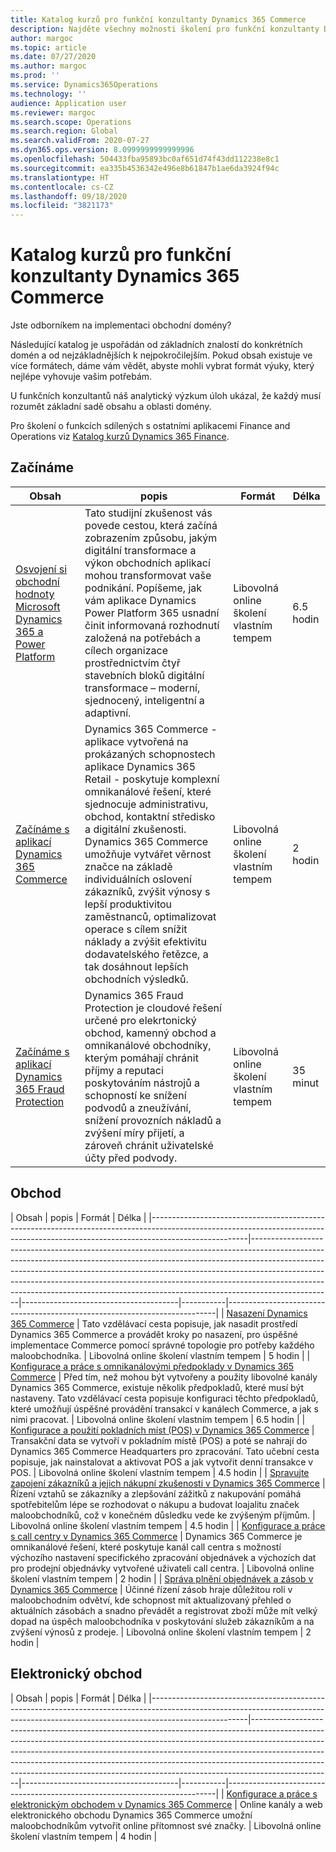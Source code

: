 ```yaml
---
title: Katalog kurzů pro funkční konzultanty Dynamics 365 Commerce
description: Najděte všechny možnosti školení pro funkční konzultanty Dynamics 365 Commerce.
author: margoc
ms.topic: article
ms.date: 07/27/2020
ms.author: margoc
ms.prod: ''
ms.service: Dynamics365Operations
ms.technology: ''
audience: Application user
ms.reviewer: margoc
ms.search.scope: Operations
ms.search.region: Global
ms.search.validFrom: 2020-07-27
ms.dyn365.ops.version: 8.0999999999999996
ms.openlocfilehash: 504433fba95893bc0af651d74f43dd112238e8c1
ms.sourcegitcommit: ea335b4536342e496e8b61847b1ae6da3924f94c
ms.translationtype: HT
ms.contentlocale: cs-CZ
ms.lasthandoff: 09/18/2020
ms.locfileid: "3821173"
---
```

# <a name="learning-catalog-for-dynamics-365-commerce-functional-consultants"></a>Katalog kurzů pro funkční konzultanty Dynamics 365 Commerce

Jste odborníkem na implementaci obchodní domény?

Následující katalog je uspořádán od základních znalostí do konkrétních domén a od nejzákladnějších k nejpokročilejším. Pokud obsah existuje ve více formátech, dáme vám vědět, abyste mohli vybrat formát výuky, který nejlépe vyhovuje vašim potřebám.

U funkčních konzultantů náš analytický výzkum úloh ukázal, že každý musí rozumět základní sadě obsahu a oblasti domény.

Pro školení o funkcích sdílených s ostatními aplikacemi Finance and Operations viz [Katalog kurzů Dynamics 365 Finance](../../finance/get-started/learning-catalog-functional-consultant.md).

## <a name="get-started"></a>Začínáme<a name="get-started"></a>

| Obsah| popis  | Formát  | Délka  |
|------------------------------------------------------------------------------------------------------------------------------------------------------------------------------------|--------------------------------------------------------------------------------------------------------------------------------------------------------------------------------------------------------------------------------------------------------------------------------------------------------------------------------------------------------------------------------------------------------------------------|---------------------------------------|-----------|
| [Osvojení si obchodní hodnoty Microsoft Dynamics 365 a Power Platform](https://docs.microsoft.com/learn/paths/learn-business-value-of-dynamics-365-and-power-platform/) | Tato studijní zkušenost vás povede cestou, která začíná zobrazením způsobu, jakým digitální transformace a výkon obchodních aplikací mohou transformovat vaše podnikání. Popíšeme, jak vám aplikace Dynamics Power Platform 365 usnadní činit informovaná rozhodnutí založená na potřebách a cílech organizace prostřednictvím čtyř stavebních bloků digitální transformace – moderní, sjednocený, inteligentní a adaptivní. | Libovolná online školení vlastním tempem | 6.5 hodin |
| [Začínáme s aplikací Dynamics 365 Commerce](https://docs.microsoft.com/learn/paths/get-started-dynamics-365-commerce/) | Dynamics 365 Commerce - aplikace vytvořená na prokázaných schopnostech aplikace Dynamics 365 Retail - poskytuje komplexní omnikanálové řešení, které sjednocuje administrativu, obchod, kontaktní středisko a digitální zkušenosti. Dynamics 365 Commerce umožňuje vytvářet věrnost značce na základě individuálních oslovení zákazníků, zvýšit výnosy s lepší produktivitou zaměstnanců, optimalizovat operace s cílem snížit náklady a zvýšit efektivitu dodavatelského řetězce, a tak dosáhnout lepších obchodních výsledků. | Libovolná online školení vlastním tempem | 2 hodin |
| [Začínáme s aplikací Dynamics 365 Fraud Protection](https://docs.microsoft.com/learn/modules/get-started-fraud-protection/)| Dynamics 365 Fraud Protection je cloudové řešení určené pro elekrtonický obchod, kamenný obchod a omnikanálové obchodníky, kterým pomáhají chránit příjmy a reputaci poskytováním nástrojů a schopností ke snížení podvodů a zneužívání, snížení provozních nákladů a zvýšení míry přijetí, a zároveň chránit uživatelské účty před podvody. | Libovolná online školení vlastním tempem | 35 minut |

## <a name="commerce"></a>Obchod<a name="commerce"></a>

| Obsah  | popis | Formát  | Délka    |
|------------------------------------------------------------------------------------------------------------------------------------------------------------------------------------|--------------------------------------------------------------------------------------------------------------------------------------------------------------------------------------------------------------------------------------------------------------------------------------------------------------------------------------------------------------------------------------------------------------------------|---------------------------------------|-----------|---------------------------------------------------------------------------|
| [Nasazení Dynamics 365 Commerce](https://docs.microsoft.com/learn/paths/deploy-dynamics-365-commerce/) | Tato vzdělávací cesta popisuje, jak nasadit prostředí Dynamics 365 Commerce a provádět kroky po nasazení, pro úspěšné implementace Commerce pomocí správné topologie pro potřeby každého maloobchodníka. | Libovolná online školení vlastním tempem | 5 hodin   |
| [Konfigurace a práce s omnikanálovými předpoklady v Dynamics 365 Commerce](https://docs.microsoft.com/learn/paths/configure-work-omnichannel-prequisites-commerce/)          | Před tím, než mohou být vytvořeny a použity libovolné kanály Dynamics 365 Commerce, existuje několik předpokladů, které musí být nastaveny. Tato vzdělávací cesta popisuje konfiguraci těchto předpokladů, které umožňují úspěšné provádění transakcí v kanálech Commerce, a jak s nimi pracovat. | Libovolná online školení vlastním tempem | 6.5 hodin |
| [Konfigurace a použití pokladních míst (POS) v Dynamics 365 Commerce](https://docs.microsoft.com/learn/paths/configure-use-pos-commerce/) | Transakční data se vytvoří v pokladním místě (POS) a poté se nahrají do Dynamics 365 Commerce Headquarters pro zpracování. Tato učební cesta popisuje, jak nainstalovat a aktivovat POS a jak vytvořit denní transakce v POS. | Libovolná online školení vlastním tempem | 4.5 hodin |
| [Spravujte zapojení zákazníků a jejich nákupní zkušenosti v Dynamics 365 Commerce](https://docs.microsoft.com/learn/paths/manage-customer-engagement-shopping-experience-commerce/) | Řízení vztahů se zákazníky a zlepšování zážitků z nakupování pomáhá spotřebitelům lépe se rozhodovat o nákupu a budovat loajalitu značek maloobchodníků, což v konečném důsledku vede ke zvýšeným příjmům. | Libovolná online školení vlastním tempem | 4.5 hodin |
| [Konfigurace a práce s call centry v Dynamics 365 Commerce](https://docs.microsoft.com/learn/paths/configure-work-call-centers-commerce/) | Dynamics 365 Commerce je omnikanálové řešení, které poskytuje kanál call centra s možností výchozího nastavení specifického zpracování objednávek a výchozích dat pro prodejní objednávky vytvořené uživateli call centra. | Libovolná online školení vlastním tempem | 2 hodin   |
| [Správa plnění objednávek a zásob v Dynamics 365 Commerce](https://docs.microsoft.com/learn/paths/manage-order-fulfillment-inventory-commerce/) | Účinné řízení zásob hraje důležitou roli v maloobchodním odvětví, kde schopnost mít aktualizovaný přehled o aktuálních zásobách a snadno převádět a registrovat zboží může mít velký dopad na úspěch maloobchodníka v poskytování služeb zákazníkům a na zvýšení výnosů z prodeje. | Libovolná online školení vlastním tempem | 2 hodin   |

## <a name="e-commerce"></a>Elektronický obchod<a name="e-commerce"></a>

| Obsah  | popis | Formát  | Délka    |
|------------------------------------------------------------------------------------------------------------------------------------------------------------------------------------|--------------------------------------------------------------------------------------------------------------------------------------------------------------------------------------------------------------------------------------------------------------------------------------------------------------------------------------------------------------------------------------------------------------------------|---------------------------------------|-----------|---------------------------------------------------------------------------|
| [Konfigurace a práce s elektronickým obchodem v Dynamics 365 Commerce](https://docs.microsoft.com/learn/paths/configure-work-e-commerce/) | Online kanály a web elektronického obchodu Dynamics 365 Commerce umožní maloobchodníkům vytvořit online přítomnost své značky. | Libovolná online školení vlastním tempem | 4 hodin   |

